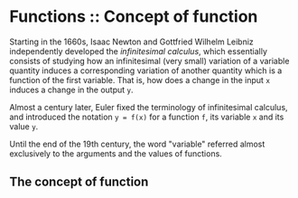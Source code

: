 # Functions :: Concept of function

Starting in the 1660s, Isaac Newton and Gottfried Wilhelm Leibniz independently developed the *infinitesimal calculus*, which essentially consists of studying how an infinitesimal (very small) variation of a variable quantity induces a corresponding variation of another quantity which is a function of the first variable. That is, how does a change in the input `x` induces a change in the output `y`.

Almost a century later, Euler fixed the terminology of infinitesimal calculus, and introduced the notation `y = f(x)` for a function `f`, its variable `x` and its value `y`.

Until the end of the 19th century, the word "variable" referred almost exclusively to the arguments and the values of functions.

## The concept of function
